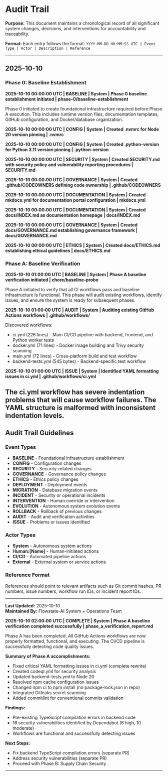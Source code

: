 # Audit Trail

**Purpose:** This document maintains a chronological record of all significant system changes, decisions, and interventions for accountability and traceability.

**Format:** Each entry follows the format: `YYYY-MM-DD HH:MM:SS UTC | Event Type | Actor | Description | Reference`

---

## 2025-10-10

### Phase 0: Baseline Establishment

**2025-10-10 00:00:00 UTC | BASELINE | System | Phase 0 baseline establishment initiated | phase-0/baseline-establishment**

Phase 0 initiated to create foundational infrastructure required before Phase A execution. This includes runtime version files, documentation templates, GitHub configuration, and Docker/database organization.

**2025-10-10 00:00:00 UTC | CONFIG | System | Created .nvmrc for Node 20 version pinning | .nvmrc**

**2025-10-10 00:00:00 UTC | CONFIG | System | Created .python-version for Python 3.11 version pinning | .python-version**

**2025-10-10 00:00:00 UTC | SECURITY | System | Created SECURITY.md with security policy and vulnerability reporting procedures | SECURITY.md**

**2025-10-10 00:00:00 UTC | GOVERNANCE | System | Created .github/CODEOWNERS defining code ownership | .github/CODEOWNERS**

**2025-10-10 00:00:00 UTC | DOCUMENTATION | System | Created mkdocs.yml for documentation portal configuration | mkdocs.yml**

**2025-10-10 00:00:00 UTC | DOCUMENTATION | System | Created docs/INDEX.md as documentation homepage | docs/INDEX.md**

**2025-10-10 00:00:00 UTC | GOVERNANCE | System | Created docs/GOVERNANCE.md establishing governance framework | docs/GOVERNANCE.md**

**2025-10-10 00:00:00 UTC | ETHICS | System | Created docs/ETHICS.md establishing ethical guidelines | docs/ETHICS.md**

### Phase A: Baseline Verification

**2025-10-10 01:00:00 UTC | BASELINE | System | Phase A baseline verification initiated | chore/baseline-probe**

Phase A initiated to verify that all CI workflows pass and baseline infrastructure is functional. This phase will audit existing workflows, identify issues, and ensure the system is ready for subsequent phases.

**2025-10-10 01:00:00 UTC | AUDIT | System | Auditing existing GitHub Actions workflows | .github/workflows/**

Discovered workflows:
- ci.yml (226 lines) - Main CI/CD pipeline with backend, frontend, and Python worker tests
- docker.yml (71 lines) - Docker image building and Trivy security scanning
- main.yml (72 lines) - Cross-platform build and test workflow
- backend-tests.yml (545 bytes) - Backend-specific test workflow

**2025-10-10 01:00:00 UTC | ISSUE | System | Identified YAML formatting issues in ci.yml | .github/workflows/ci.yml**

The ci.yml workflow has severe indentation problems that will cause workflow failures. The YAML structure is malformed with inconsistent indentation levels.
---

## Audit Trail Guidelines

### Event Types

- **BASELINE** - Foundational infrastructure establishment
- **CONFIG** - Configuration changes
- **SECURITY** - Security-related changes
- **GOVERNANCE** - Governance policy changes
- **ETHICS** - Ethics policy changes
- **DEPLOYMENT** - Deployment events
- **MIGRATION** - Database migration events
- **INCIDENT** - Security or operational incidents
- **INTERVENTION** - Human override or intervention
- **EVOLUTION** - Autonomous system evolution events
- **ROLLBACK** - Rollback of previous changes
- **AUDIT** - Audit and verification activities
- **ISSUE** - Problems or issues identified

### Actor Types

- **System** - Autonomous system actions
- **Human:[Name]** - Human-initiated actions
- **CI/CD** - Automated pipeline actions
- **External** - External system or service actions

### Reference Format

References should point to relevant artifacts such as Git commit hashes, PR numbers, issue numbers, workflow run IDs, or incident report IDs.

---

**Last Updated:** 2025-10-10  
**Maintained By:** Flowstate-AI System + Operations Team



**2025-10-10 02:00:00 UTC | COMPLETE | System | Phase A baseline verification completed successfully | phase_a_verification_report.md**

Phase A has been completed. All GitHub Actions workflows are now properly formatted, functional, and executing. The CI/CD pipeline is successfully detecting code quality issues.

**Summary of Phase A accomplishments:**
- Fixed critical YAML formatting issues in ci.yml (complete rewrite)
- Created codeql.yml for security analysis
- Updated backend-tests.yml to Node 20
- Resolved npm cache configuration issues
- Changed npm ci to npm install (no package-lock.json in repo)
- Integrated Gitleaks secret scanning
- Added commitlint for conventional commits validation

**Findings:**
- Pre-existing TypeScript compilation errors in backend code
- 16 security vulnerabilities identified by Dependabot (6 high, 10 moderate)
- Workflows are functional and successfully detecting issues

**Next Steps:**
- Fix backend TypeScript compilation errors (separate PR)
- Address security vulnerabilities (separate PR)
- Proceed with Phase B: Supply Chain Security

---

